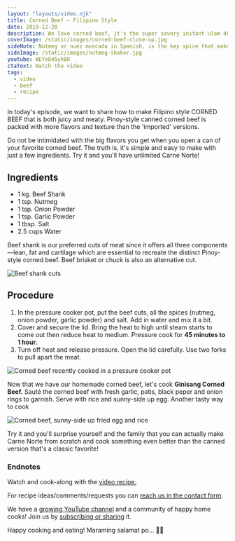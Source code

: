 ```yaml
---
layout: "layouts/video.njk"
title: Corned Beef — Filipino Style
date: 2019-12-20
description: We love corned beef, it's the super savory instant ulam de lata! With a few ingredients, you can make homemade corned beef from scratch. Surprise yourself and your family!
coverImage: /static/images/corned-beef-close-up.jpg
sideNote: Nutmeg or nuez moscada in Spanish, is the key spice that makes the distinct flavor of the corned beef we know and love. Without nutmeg will still be tasty pulled beef or carne mechada that you have with tacos but with it you will be proud that you could remake corned beef!
sideImage: /static/images/nutmeg-shaker.jpg
youtube: WEYe845yhBU
ctaText: Watch the video
tags:
  - video
  - beef
  - recipe
---
```


In today's episode, we want to share how to make Filipino style CORNED BEEF that is both juicy and meaty. Pinoy-style canned corned beef is packed with more flavors and texture than the 'imported' versions.

Do not be intimidated with the big flavors you get when you open a can of your favorite corned beef. The truth is, it's simple and easy to make with just a few ingredients. Try it and you'll have unlimited Carne Norte!

## Ingredients
- 1 kg. Beef Shank
- 1 tsp. Nutmeg
- 1 tsp. Onion Powder
- 1 tsp. Garlic Powder
- 1 tbsp. Salt
- 2.5 cups Water

Beef shank is our preferred cuts of meat since it offers all three components—lean, fat and cartilage which are essential to recreate the distinct Pinoy-style corned beef. Beef brisket or chuck is also an alternative cut.

![Beef shank cuts](/static/images/beef-shank-cuts.jpg)

## Procedure
1. In the pressure cooker pot, put the beef cuts, all the spices (nutmeg, onion powder, garlic powder) and salt. Add in water and mix it a bit.
2. Cover and secure the lid. Bring the heat to high until steam starts to come out then reduce heat to medium. Pressure cook for **45 minutes to 1 hour.**
3. Turn off heat and release pressure. Open the lid carefully. Use two forks to pull apart the meat.

![Corned beef recently cooked in a pressure cooker pot](/static/images/corned-beef-pot.jpg)

Now that we have our homemade corned beef, let's cook **Ginisang Corned Beef.**
Sauté the corned beef with fresh garlic, patis, black peper and onion rings to garnish. Serve with rice and sunny-side up egg. Another tasty way to cook

![Corned beef, sunny-side up fried egg and rice](/static/images/cornsilog.jpg)

Try it and you'll surprise yourself and the family that you can actually make Carne Norte from scratch and cook something even better than the canned version that's a classic favorite!

### Endnotes
Watch and cook-along with the [video recipe.](https://youtu.be/WEYe845yhBU)

For recipe ideas/comments/requests you can [reach us in the contact form](/about/#contact-us).

We have a [growing YouTube channel](https://www.youtube.com/user/ulampinoy) and a community of happy home cooks! Join us by [subscribing or sharing](https://www.youtube.com/user/ulampinoy) it.

Happy cooking and eating! Maraming salamat po... 🙏🏼

